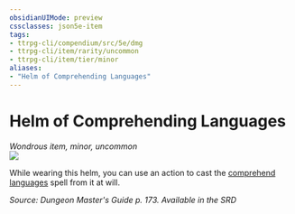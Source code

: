 ```yaml
---
obsidianUIMode: preview
cssclasses: json5e-item
tags:
- ttrpg-cli/compendium/src/5e/dmg
- ttrpg-cli/item/rarity/uncommon
- ttrpg-cli/item/tier/minor
aliases: 
- "Helm of Comprehending Languages"
---
```

# Helm of Comprehending Languages
*Wondrous item, minor, uncommon*  
![](3-Mechanics/CLI/items/img/helm-of-comprehending-languages.webp#right)


While wearing this helm, you can use an action to cast the [comprehend languages](3-Mechanics/CLI/spells/comprehend-languages.md) spell from it at will.

*Source: Dungeon Master's Guide p. 173. Available in the <span title='Systems Reference Document (5.1)'>SRD</span>*